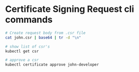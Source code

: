 # Certificate Signing Request cli commands #

```bash
# Create request body from .csr file
cat john.csr | base64 | tr -d "\n"

# show list of csr's
kubectl get csr

# approve a csr
kubectl certificate approve john-developer
```